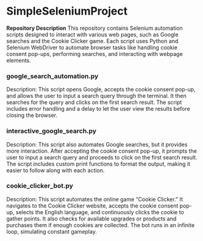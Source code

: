 # SimpleSeleniumProject

**Repository Description**
This repository contains Selenium automation scripts designed to interact with various web pages, such as Google searches and the Cookie Clicker game. Each script uses Python and Selenium WebDriver to automate browser tasks like handling cookie consent pop-ups, performing searches, and interacting with webpage elements.

### google_search_automation.py
Description:
This script opens Google, accepts the cookie consent pop-up, and allows the user to input a search query through the terminal. It then searches for the query and clicks on the first search result. The script includes error handling and a delay to let the user view the results before closing the browser.

### interactive_google_search.py
Description:
This script also automates Google searches, but it provides more interaction. After accepting the cookie consent pop-up, it prompts the user to input a search query and proceeds to click on the first search result. The script includes custom print functions to format the output, making it easier to follow along with each action.

### cookie_clicker_bot.py
Description:
This script automates the online game “Cookie Clicker.” It navigates to the Cookie Clicker website, accepts the cookie consent pop-up, selects the English language, and continuously clicks the cookie to gather points. It also checks for available upgrades or products and purchases them if enough cookies are collected. The bot runs in an infinite loop, simulating constant gameplay.
